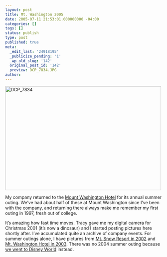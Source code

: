 ```yaml
---
layout: post
title: Mt. Washington 2005
date: 2005-07-11 21:53:01.000000000 -04:00
categories: []
tags: []
status: publish
type: post
published: true
meta:
  _edit_last: '24918195'
  _publicize_pending: '1'
  _wp_old_slug: '142'
  original_post_id: '142'
  preview: DCP_7834.JPG
author: 
---
```

<a href="http://www.flickr.com/photos/matthewsim/sets/1223305/" title="DCP_7834 by Matthew Simoneau, on Flickr"><img src="http://farm1.staticflickr.com/27/56471521_a9c2e92ca2.jpg" width="500" height="333" alt="DCP_7834" /></a>

My company returned to the <a href="http://www.mtwashington.com/" rel="nofollow">Mount Washington Hotel</a> for its annual summer outing.  We’ve had about half of these at Mount Washington since I’ve been with the company, and returning there  always make me remember my first outing in 1997, fresh out of college.

It’s amazing how fast time moves.  Tracy gave me my digital camera for Christmas 2001 (it’s now a dinosaur) and I started posting pictures here shortly after.  I’ve accumulated quite an archive of company events.  For summer outings alone, I have pictures from <a href="http://www.matthewsim.com/weblog/149/" rel="nofollow">Mt. Snow Resort in 2002</a> and <a href="http://www.matthewsim.com/weblog/143/" rel="nofollow">Mt. Washington Hotel in 2003</a>.  There was no 2004 summer outing because <a href="http://www.matthewsim.com/weblog/104/" rel="nofollow">we went to Disney World</a> instead.

<a href="http://www.matthewsim.com/weblog/142/DCP_7728.JPG" rel="nofollow"></a>
